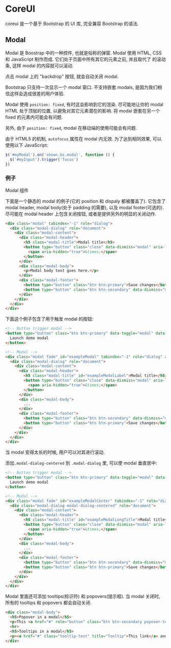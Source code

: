 # CoreUI

coreui 是一个基于 Bootstrap 的 UI 库, 完全兼容 Bootstrap 的语法.

## Modal

Modal 是 Boostrap 中的一种控件, 也就是俗称的弹窗.  Modal 使用 HTML, CSS 和 JavaScript 制作而成. 它们处于页面中所有其它的元素之前, 并且取代了 <body> 的滚动条, 这样 modal 的内容就可以滚动.

点击 modal 上的 "backdrop" 按钮, 就会自动关闭 modal.

Bootstrap 只支持一次显示一个 modal 窗口. 不支持嵌套 modals, 是因为我们相信这样会造成很差的用户体验.

Modal 使用 `position: fixed`, 有时这会影响到它的渲染. 尽可能地让你的 modal HTML 处于顶层的位置, 以避免对其它元素潜在的影响. 将 modal 嵌套在另一个 fixed 的元素内可能会有问题.

另外, 由于 `position: fixed`, modal 在移动端的使用可能会有问题.

由于 HTML5 的机制, `autofocus` 属性在 modal 内无效. 为了达到相同效果, 可以使用以下 JavaScript:

```js
$('#myModal').on('shown.bs.modal', function () {
  $('#myInput').trigger('focus')
})
```

### 例子

Modal 组件

下面是一个静态的 modal 的例子(它的 position 和 dispaly 都被覆盖了). 它包含了 modal header, modal body(处于 padding 的需要), 以及 modal footer(可选的). 尽可能在 modal header 上包含关闭按钮, 或者是提供另外的明显的关闭动作.

```html
<div class="modal" tabindex="-1" role="dialog">
  <div class="modal-dialog" role="document">
    <div class="modal-content">
      <div class="modal-header">
        <h5 class="modal-title">Modal title</h5>
        <button type="button" class="close" data-dismiss="modal" aria-label="Close">
          <span aria-hidden="true">&times;</span>
        </button>
      </div>
      <div class="modal-body">
        <p>Modal body text goes here.</p>
      </div>
      <div class="modal-footer">
        <button type="button" class="btn btn-primary">Save changes</button>
        <button type="button" class="btn btn-secondary" data-dismiss="modal">Close</button>
      </div>
    </div>
  </div>
</div>
```

下面这个例子包含了用于触发 modal 的按钮:

```html
<!-- Button trigger modal -->
<button type="button" class="btn btn-primary" data-toggle="modal" data-target="#exampleModal">
  Launch demo modal
</button>

<!-- Modal -->
<div class="modal fade" id="exampleModal" tabindex="-1" role="dialog" aria-labelledby="exampleModalLabel" aria-hidden="true">
  <div class="modal-dialog" role="document">
    <div class="modal-content">
      <div class="modal-header">
        <h5 class="modal-title" id="exampleModalLabel">Modal title</h5>
        <button type="button" class="close" data-dismiss="modal" aria-label="Close">
          <span aria-hidden="true">&times;</span>
        </button>
      </div>
      <div class="modal-body">
        ...
      </div>
      <div class="modal-footer">
        <button type="button" class="btn btn-secondary" data-dismiss="modal">Close</button>
        <button type="button" class="btn btn-primary">Save changes</button>
      </div>
    </div>
  </div>
</div>
```

当 modal 变得太长的时候, 用户可以对其进行滚动.

添加`.modal-dialog-centered` 到 `.modal-dialog` 里, 可以使 modal 垂直居中:

```html
<!-- Button trigger modal -->
<button type="button" class="btn btn-primary" data-toggle="modal" data-target="#exampleModalCenter">
  Launch demo modal
</button>

<!-- Modal -->
<div class="modal fade" id="exampleModalCenter" tabindex="-1" role="dialog" aria-labelledby="exampleModalCenterTitle" aria-hidden="true">
  <div class="modal-dialog modal-dialog-centered" role="document">
    <div class="modal-content">
      <div class="modal-header">
        <h5 class="modal-title" id="exampleModalLongTitle">Modal title</h5>
        <button type="button" class="close" data-dismiss="modal" aria-label="Close">
          <span aria-hidden="true">&times;</span>
        </button>
      </div>
      <div class="modal-body">
        ...
      </div>
      <div class="modal-footer">
        <button type="button" class="btn btn-secondary" data-dismiss="modal">Close</button>
        <button type="button" class="btn btn-primary">Save changes</button>
      </div>
    </div>
  </div>
</div>
```

Modal 里面还可添加 tooltips(标识符) 和 popovers(提示框). 当 modal 关闭时, 所有的 tooltips 和 popovers 都会自动关闭.

```html
<div class="modal-body">
  <h5>Popover in a modal</h5>
  <p>This <a href="#" role="button" class="btn btn-secondary popover-test" title="Popover title" data-content="Popover body content is set in this attribute.">button</a> triggers a popover on click.</p>
  <hr>
  <h5>Tooltips in a modal</h5>
  <p><a href="#" class="tooltip-test" title="Tooltip">This link</a> and <a href="#" class="tooltip-test" title="Tooltip">that link</a> have tooltips on hover.</p>
</div>
```
